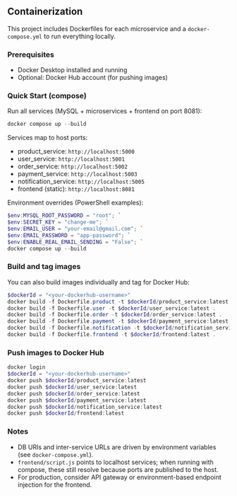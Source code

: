 ## Containerization

This project includes Dockerfiles for each microservice and a `docker-compose.yml` to run everything locally.

### Prerequisites
- Docker Desktop installed and running
- Optional: Docker Hub account (for pushing images)

### Quick Start (compose)

Run all services (MySQL + microservices + frontend on port 8081):

```powershell
docker compose up --build
```

Services map to host ports:
- product_service: `http://localhost:5000`
- user_service: `http://localhost:5001`
- order_service: `http://localhost:5002`
- payment_service: `http://localhost:5003`
- notification_service: `http://localhost:5005`
- frontend (static): `http://localhost:8081`

Environment overrides (PowerShell examples):

```powershell
$env:MYSQL_ROOT_PASSWORD = "root"; `
$env:SECRET_KEY = "change-me"; `
$env:EMAIL_USER = "your-email@gmail.com"; `
$env:EMAIL_PASSWORD = "app-password"; `
$env:ENABLE_REAL_EMAIL_SENDING = "False"; `
docker compose up --build
```

### Build and tag images

You can also build images individually and tag for Docker Hub:

```powershell
$dockerId = "<your-dockerhub-username>"
docker build -f Dockerfile.product -t $dockerId/product_service:latest .
docker build -f Dockerfile.user -t $dockerId/user_service:latest .
docker build -f Dockerfile.order -t $dockerId/order_service:latest .
docker build -f Dockerfile.payment -t $dockerId/payment_service:latest .
docker build -f Dockerfile.notification -t $dockerId/notification_service:latest .
docker build -f Dockerfile.frontend -t $dockerId/frontend:latest .
```

### Push images to Docker Hub

```powershell
docker login
$dockerId = "<your-dockerhub-username>"
docker push $dockerId/product_service:latest
docker push $dockerId/user_service:latest
docker push $dockerId/order_service:latest
docker push $dockerId/payment_service:latest
docker push $dockerId/notification_service:latest
docker push $dockerId/frontend:latest
```

### Notes
- DB URIs and inter-service URLs are driven by environment variables (see `docker-compose.yml`).
- `frontend/script.js` points to localhost services; when running with compose, these still resolve because ports are published to the host.
- For production, consider API gateway or environment-based endpoint injection for the frontend.
